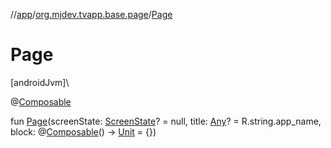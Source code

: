 //[app](../../index.md)/[org.mjdev.tvapp.base.page](index.md)/[Page](-page.md)

# Page

[androidJvm]\

@[Composable](https://developer.android.com/reference/kotlin/androidx/compose/runtime/Composable.html)

fun [Page](-page.md)(screenState: [ScreenState](../org.mjdev.tvapp.base.state/-screen-state/index.md)? = null, title: [Any](https://kotlinlang.org/api/latest/jvm/stdlib/kotlin/-any/index.html)? = R.string.app_name, block: @[Composable](https://developer.android.com/reference/kotlin/androidx/compose/runtime/Composable.html)() -&gt; [Unit](https://kotlinlang.org/api/latest/jvm/stdlib/kotlin/-unit/index.html) = {})
